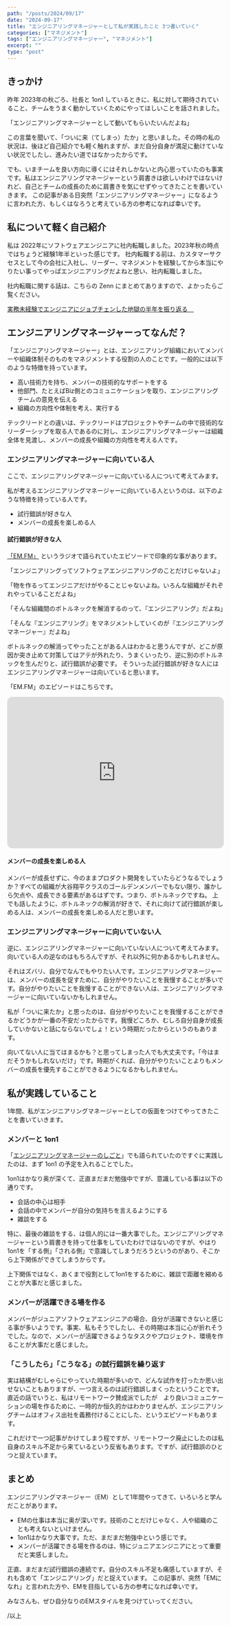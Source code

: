 ```yaml
---
path: "/posts/2024/09/17"
date: "2024-09-17"
title: "エンジニアリングマネージャーとして私が実践したこと 3つ書いていく"
categories: ["マネジメント"]
tags: ["エンジニアリングマネージャー", "マネジメント"]
excerpt: ""
type: "post"
---
```


## きっかけ

昨年 2023年の秋ごろ、社長と 1on1 しているときに、私に対して期待されていること、チームをうまく動かしていくためにやってほしいことを話されました。


「エンジニアリングマネージャーとして動いてもらいたいんだよね」

この言葉を聞いて、「ついに来（てしまっ）たか」と思いました。その時の私の状況は、後ほど自己紹介でも軽く触れますが、まだ自分自身が満足に動けていない状況でしたし、進みたい道ではなかったからです。

でも、いまチームを良い方向に導くにはそれしかないと内心思っていたのも事実です。私はエンジニアリングマネージャーという肩書きは欲しいわけではないけれど、自己とチームの成長のために肩書きを気にせずやってきたことを書いていきます。
この記事がある日突然「エンジニアリングマネージャー」になるように言われた方、もしくはなろうと考えている方の参考になれば幸いです。

## 私について軽く自己紹介

私は 2022年にソフトウェアエンジニアに社内転職しました。2023年秋の時点ではちょうど経験1年半といった感じです。
社内転職する前は、カスタマーサクセスとして今の会社に入社し、リーダー、マネジメントを経験してから本当にやりたい事ってやっぱエンジニアリングだよねと思い、社内転職しました。

社内転職に関する話は、こちらの Zenn にまとめてありますので、よかったらご覧ください。

[実務未経験でエンジニアにジョブチェンした地獄の半年を振り返る　](https://zenn.dev/killinsun/articles/b822817d7e4390)


## エンジニアリングマネージャーってなんだ？

「エンジニアリングマネージャー」とは、エンジニアリング組織においてメンバーや組織体制そのものをマネジメントする役割の人のことです。一般的には以下のような特徴を持っています。

- 高い技術力を持ち、メンバーの技術的なサポートをする
- 他部門、たとえばBiz側とのコミュニケーションを取り、エンジニアリングチームの意見を伝える
- 組織の方向性や体制を考え、実行する

テックリードとの違いは、テックリードはプロジェクトやチームの中で技術的なリーダーシップを取る人であるのに対し、エンジニアリングマネージャーは組織全体を見渡し、メンバーの成長や組織の方向性を考える人です。

### エンジニアリングマネージャーに向いている人

ここで、エンジニアリングマネージャーに向いている人について考えてみます。

私が考えるエンジニアリングマネージャーに向いている人というのは、以下のような特徴を持っている人です。

- 試行錯誤が好きな人
- メンバーの成長を楽しめる人

#### 試行錯誤が好きな人

[「EM.FM」](https://podcasters.spotify.com/pod/show/em-fm) というラジオで語られていたエピソードで印象的な事があります。

「エンジニアリングってソフトウェアエンジニアリングのことだけじゃないよ」

「物を作るってエンジニアだけがやることじゃないよね。いろんな組織がそれぞれやっていることだよね」

「そんな組織間のボトルネックを解消するのって、『エンジニアリング』だよね」

「そんな『エンジニアリング』をマネジメントしていくのが『エンジニアリングマネージャー』だよね」

ボトルネックの解消ってやったことがある人はわかると思うんですが、どこが原因か突き止めて対策してはアテが外れたり、うまくいったり、逆に別のボトルネックを生んだりと、試行錯誤が必要です。
そういった試行錯誤が好きな人にはエンジニアリングマネージャーは向いていると思います。

「EM.FM」のエピソードはこちらです。
<iframe style="border-radius:12px" src="https://open.spotify.com/embed/episode/2iivlht5cFev164ht6peM7?utm_source=generator" width="100%" height="352" frameBorder="0" allowfullscreen="" allow="autoplay; clipboard-write; encrypted-media; fullscreen; picture-in-picture" loading="lazy"></iframe>

#### メンバーの成長を楽しめる人

メンバーが成長せずに、今のままプロダクト開発をしていたらどうなるでしょうか？すべての組織が大谷翔平クラスのゴールデンメンバーでもない限り、誰かしら欠点や、成長できる要素があるはずです。つまり、ボトルネックですね。
上でも話したように、ボトルネックの解消が好きで、それに向けて試行錯誤が楽しめる人は、メンバーの成長を楽しめる人だと思います。

### エンジニアリングマネージャーに向いていない人

逆に、エンジニアリングマネージャーに向いていない人について考えてみます。向いている人の逆なのはもちろんですが、それ以外に何かあるかもしれません。

それはズバリ、自分でなんでもやりたい人です。エンジニアリングマネージャーは、メンバーの成長を促すために、自分がやりたいことを我慢することが多いです。自分がやりたいことを我慢することができない人は、エンジニアリングマネージャーに向いていないかもしれません。

私が「ついに来たか」と思ったのは、自分がやりたいことを我慢することができるかどうかが一番の不安だったからです。我慢どころか、むしろ自分自身が成長していかないと話にならないでしょ！という時期だったからというのもあります。

向いてない人に当てはまるかも？と思ってしまった人でも大丈夫です。「今はまだそうかもしれないだけ」です。時期がくれば、自分がやりたいことよりもメンバーの成長を優先することができるようになるかもしれません。

## 私が実践していること 

1年間、私がエンジニアリングマネージャーとしての仮面をつけてやってきたことを書いていきます。

### メンバーと 1on1

「[エンジニアリングマネージャーのしごと](https://amzn.to/3Xrilc3)」でも語られていたのですぐに実践したのは、まず 1on1 の予定を入れることでした。

1on1はかなり奥が深くて、正直まだまだ勉強中ですが、意識している事は以下の通りです。

- 会話の中心は相手
- 会話の中でメンバーが自分の気持ちを言えるようにする
- 雑談をする

特に、最後の雑談をする、は個人的には一番大事でした。エンジニアリングマネージャーという肩書きを持って仕事をしていたわけではないのですが、やはり1on1を「する側」「される側」で意識してしまうだろうというのがあり、そこから上下関係ができてしまうからです。

上下関係ではなく、あくまで役割として1on1をするために、雑談で距離を縮めることが大事だと感じました。

### メンバーが活躍できる場を作る

メンバーがジュニアソフトウェアエンジニアの場合、自分が活躍できないと感じる事が多いようです。事実、私もそうでしたし、その時期は本当に心が折れそうでした。なので、メンバーが活躍できるようなタスクやプロジェクト、環境を作ることが大事だと感じました。

### 「こうしたら」「こうなる」の試行錯誤を繰り返す

実は結構がむしゃらにやっていた時期が多いので、どんな試作を打ったか思い出せないこともありますが、一つ言えるのは試行錯誤しまくったということです。
直近の話でいうと、私はリモートワーク賛成派でしたが　より良いコミュニケーションの場を作るために、一時的か恒久的かはわかりませんが、エンジニアリングチームはオフィス出社を義務付けることにした、というエピソードもあります。

これだけで一つ記事がかけてしまう程ですが、リモートワーク廃止にしたのは私自身のスキル不足から来ているという反省もあります。ですが、試行錯誤のひとつと捉えています。

## まとめ

エンジニアリングマネージャー（EM）として1年間やってきて、いろいろと学んだことがあります。

- EMの仕事は本当に奥が深いです。技術のことだけじゃなく、人や組織のことも考えないといけません。
- 1on1はかなり大事です。ただ、まだまだ勉強中という感じです。
- メンバーが活躍できる場を作るのは、特にジュニアエンジニアにとって重要だと実感しました。

正直、まだまだ試行錯誤の連続です。自分のスキル不足も痛感していますが、それも含めて「エンジニアリング」だと捉えています。
この記事が、突然「EMになれ」と言われた方や、EMを目指している方の参考になれば幸いです。

みなさんも、ぜひ自分なりのEMスタイルを見つけていってください。

/以上

